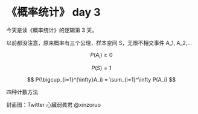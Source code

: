 # 《概率统计》 day 3

今天是读《概率统计》的逻辑第 3 天。

以前都没注意，原来概率有三个公理，样本空间 S，无限不相交事件 A_1, A_2,...

$$
P(A_i) \ge 0
$$

$$
P(S) = 1
$$

$$
P(\bigcup_{i=1}^{\infty}A_i) = \sum_{i=1}^\infty P(A_i)
$$

四种计数方法




封面图：Twitter 心臓弱眞君 @xinzoruo